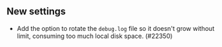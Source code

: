 New settings
------------

- Add the option to rotate the `debug.log` file so it doesn't
  grow without limit, consuming too much local disk space. (#22350)
